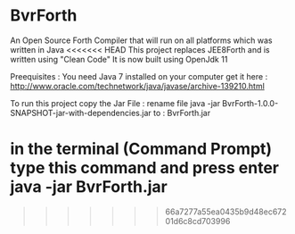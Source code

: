 # BvrForth
An Open Source Forth Compiler that will run on all platforms which was written in Java
<<<<<<< HEAD
This project replaces JEE8Forth and is written using "Clean Code"
It is now built using OpenJdk 11

Preequisites :
You need Java 7 installed on your computer
get it here : http://www.oracle.com/technetwork/java/javase/archive-139210.html

To run this project copy the Jar File :
rename file java -jar BvrForth-1.0.0-SNAPSHOT-jar-with-dependencies.jar to : BvrForth.jar

in the terminal (Command Prompt) type this command and press enter 
java -jar BvrForth.jar
=======
>>>>>>> 66a7277a55ea0435b9d48ec67201d6c8cd703996
